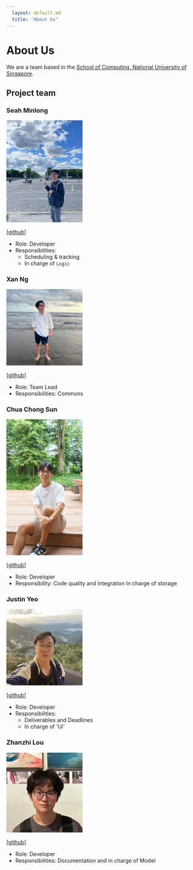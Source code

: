 ```yaml
---
  layout: default.md
  title: "About Us"
---
```


# About Us

We are a team based in the [School of Computing, National University of Singapore](http://www.comp.nus.edu.sg).

## Project team

### Seah Minlong

<img src="images/seah-minlong.png" width="200px">

[[github](https://github.com/seah-minlong)]

* Role: Developer
* Responsibilities:
  * Scheduling & tracking
  * In charge of `Logic`

### Xan Ng

<img src="images/voldiemort.png" width="200px">

[[github](http://github.com/voldiemort)]

* Role: Team Lead
* Responsibilities: Commons

### Chua Chong Sun

<img src="images/chongsun2002.png" width="200px">

[[github](https://github.com/chongsun2002)]

* Role: Developer
* Responsibility: Code quality and Integration
  In charge of storage

### Justin Yeo

<img src="images/justin-yeo.png" width="200px">

[[github](http://github.com/Justin-Yeo)]

* Role: Developer
* Responsibilities:
  * Deliverables and Deadlines
  * In charge of 'Ui'

### Zhanzhi Lou

<img src="images/zzzlou.png" width="200px">

[[github](http://github.com/zzzlou)]

* Role: Developer
* Responsibilities: Documentation and in charge of Model
